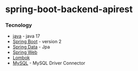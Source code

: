 # spring-boot-backend-apirest

### Tecnology

* [java]() - java 17
* [Spring Boot]() - version 2
* [Spring Data]() - Jpa 
* [Spring Web]() 
* [Lombok]()
* [MySQL]() - MySQL Driver Connector
